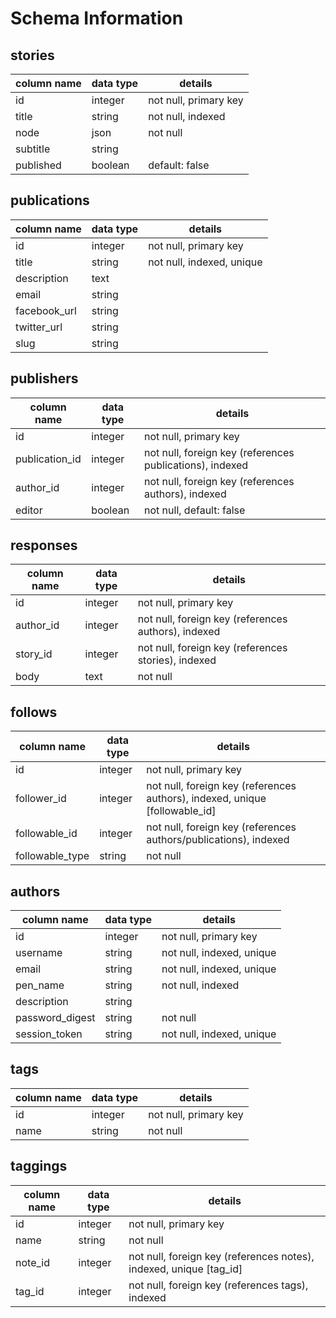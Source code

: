 # Schema Information


## stories
column name    | data type | details
------------   |-----------|-----------------------
id             | integer   | not null, primary key
title          | string    | not null, indexed
node           | json      | not null
subtitle       | string    |
published      | boolean   | default: false

## publications
column name | data type | details
------------|-----------|-----------------------
id          | integer   | not null, primary key
title       | string    | not null, indexed, unique
description | text      |
email       | string    |
facebook_url| string    |
twitter_url | string    |
slug        | string    |

## publishers
column name      | data type | details
------------     |-----------|-----------------------
id               | integer   | not null, primary key
publication_id   | integer   | not null, foreign key (references publications), indexed
author_id        | integer   | not null, foreign key (references authors), indexed
editor           | boolean   | not null, default: false

## responses
column name | data type | details
------------|-----------|-----------------------
id          | integer   | not null, primary key
author_id   | integer   | not null, foreign key (references authors), indexed
story_id    | integer   | not null, foreign key (references stories), indexed
body        | text      | not null


## follows
column name      | data type | details
------------     |-----------|-----------------------
id               | integer   | not null, primary key
follower_id      | integer   | not null, foreign key (references authors), indexed, unique [followable_id]
followable_id    | integer   | not null, foreign key (references authors/publications), indexed
followable_type  | string    | not null


## authors
column name     | data type | details
----------------|-----------|-----------------------
id              | integer   | not null, primary key
username        | string    | not null, indexed, unique
email           | string    | not null, indexed, unique
pen_name        | string    | not null, indexed
description     | string    |
password_digest | string    | not null
session_token   | string    | not null, indexed, unique


## tags
column name | data type | details
------------|-----------|-----------------------
id          | integer   | not null, primary key
name        | string    | not null

## taggings
column name | data type | details
------------|-----------|-----------------------
id          | integer   | not null, primary key
name        | string    | not null
note_id     | integer   | not null, foreign key (references notes), indexed, unique [tag_id]
tag_id      | integer   | not null, foreign key (references tags), indexed
